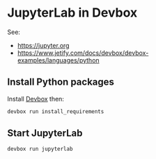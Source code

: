 # JupyterLab in Devbox

See:
- https://jupyter.org
- https://www.jetify.com/docs/devbox/devbox-examples/languages/python

## Install Python packages

Install [Devbox](https://www.jetify.com/docs/devbox) then:

```sh
devbox run install_requirements
```

## Start JupyterLab

```sh
devbox run jupyterlab
```
